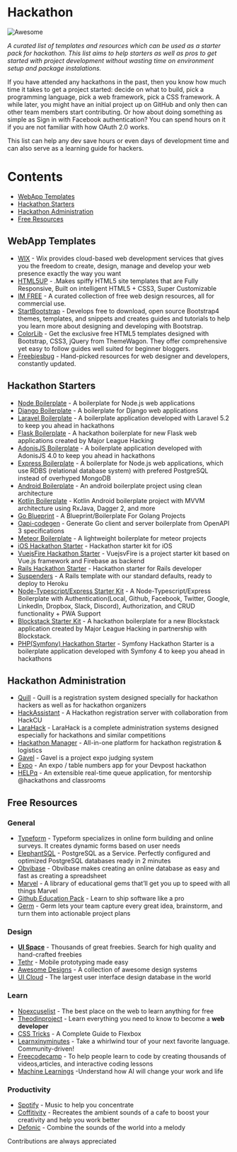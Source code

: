 # Hackathon 
![Awesome](https://cdn.rawgit.com/sindresorhus/awesome/d7305f38d29fed78fa85652e3a63e154dd8e8829/media/badge.svg)


*A curated list of templates and resources which can be used as a starter pack for hackathon. This list aims to help starters as well as pros to get started with project development without wasting time on environment setup and package instalations.*

If you have attended any hackathons in the past, then you know how much time it takes to get a project started: decide on what to build, pick a programming language, pick a web framework, pick a CSS framework. A while later, you might have an initial project up on GitHub and only then can other team members start contributing. Or how about doing something as simple as Sign in with Facebook authentication? You can spend hours on it if you are not familiar with how OAuth 2.0 works.

This list can help any dev save hours or even days of development time and can also serve as a learning guide for hackers.

# Contents

- [WebApp Templates](#WebApp-Templates)
- [Hackathon Starters](#Hackathon-Starters)
- [Hackathon Administration](#Hackathon-Administration)
- [Free Resources](#Free-Resources)

## WebApp Templates
- [WIX](https://www.wix.com/) - Wix provides cloud-based web development services that gives you the freedom to create, design, manage and develop your web presence exactly the way you want
- [HTML5UP](https://html5up.net/) - .Makes spiffy HTML5 site templates that are Fully Responsive, Built on intelligent HTML5 + CSS3, Super Customizable
- [IM FREE](http://imcreator.com/free) - A curated collection of free web design resources, all for commercial use.
- [StartBootstrap](https://startbootstrap.com/) - Develops free to download, open source Bootstrap4 themes, templates, and snippets and creates guides and tutorials to help you learn more about designing and developing with Bootstrap.
- [ColorLib](https://themewagon.com/author/kimlabs/) - Get the exclusive free HTML5 templates designed with Bootstrap, CSS3, jQuery from ThemeWagon. They offer comprehensive yet easy to follow guides well suited for beginner bloggers.
- [Freebiesbug](https://freebiesbug.com/) - Hand-picked resources for web designer and developers, constantly updated.

## Hackathon Starters
- [Node Boilerplate](https://github.com/sahat/hackathon-starter) - A boilerplate for Node.js web applications
- [Django Boilerplate](https://github.com/kaiiyer/django-hackathon-starter) - A boilerplate for Django web applications
- [Laravel Boilerplate](https://github.com/unicodeveloper/laravel-hackathon-starter) - A boilerplate application developed with Laravel 5.2 to keep you ahead in hackathons
- [Flask Boilerplate](https://github.com/MLH/mlh-hackathon-flask-starter) - A hackathon boilerplate for new Flask web applications created by Major League Hacking
- [AdonisJS Boilerplate](https://github.com/iamraphson/adonisjs-hackathon-starter) - A boilerplate application developed with AdonisJS 4.0 to keep you ahead in hackathons
- [Express Boilerplate](https://github.com/yhnavein/express-starter) - A boilerplate for Node.js web applications, which use RDBS (relational database system) with prefered PostgreSQL instead of overhyped MongoDB
- [Android Boilerplate](https://github.com/bufferapp/android-clean-architecture-boilerplate) - An android boilerplate project using clean architecture
- [Kotlin Boilerplate](https://github.com/Plastix/Kotlin-Android-Boilerplate) - Kotlin Android boilerplate project with MVVM architecture using RxJava, Dagger 2, and more
- [Go Blueprint](https://github.com/MartinHeinz/go-project-blueprint) - A Blueprint/Boilerplate For Golang Projects
- [Oapi-codegen](https://github.com/deepmap/oapi-codegen) - Generate Go client and server boilerplate from OpenAPI 3 specifications
- [Meteor Boilerplate](https://github.com/matteodem/meteor-boilerplate) - A lightweight boilerplate for meteor projects
- [iOS Hackathon Starter](https://github.com/tattn/HackathonStarter) - Hackathon starter kit for iOS
- [VuejsFire Hackathon Starter](https://github.com/chinchang/vuejsfire-hackathon-starter) - VuejsvFire is a project starter kit based on Vue.js framework and Firebase as backend
- [Rails Hackathon Starter](https://github.com/goofmint/hackathon-starter-rails) - Hackathon starter for Rails developer
- [Suspenders](https://github.com/thoughtbot/suspenders) - A Rails template with our standard defaults, ready to deploy to Heroku
- [Node-Typescript/Express Starter Kit](https://github.com/nerdeveloper/hackathon-starter-kit) - A Node-Typescript/Express Boilerplate with Authentication(Local, Github, Facebook, Twitter, Google, LinkedIn, Dropbox, Slack, Discord), Authorization, and CRUD functionality + PWA Support
- [Blockstack Starter Kit](https://github.com/MLH/mlh-hackathon-blockstack-starter) - A hackathon boilerplate for a new Blockstack application created by Major League Hacking in partnership with Blockstack.
- [PHP(Symfony) Hackathon Starter](https://github.com/yemiwebby/symfony-hackathon-starter) - Symfony Hackathon Starter is a boilerplate application developed with Symfony 4 to keep you ahead in hackathons

## Hackathon Administration
- [Quill](https://github.com/techx/quill) - Quill is a registration system designed specially for hackathon hackers as well as for hackathon organizers
- [HackAssistant](https://github.com/HackAssistant/registration) - A Hackathon registration server with collaboration from HackCU
- [LaraHack](https://github.com/ScientificClubofESI/LaraHack) - LaraHack is a complete administration systems designed especially for hackathons and similar competitions
- [Hackathon Manager](https://github.com/codeRIT/hackathon-manager) - All-in-one platform for hackathon registration & logistics
- [Gavel](https://github.com/anishathalye/gavel) - Gavel is a project expo judging system
- [Expo](https://github.com/nealrs/expo) - An expo / table numbers app for your Devpost hackathon
- [HELPq](https://github.com/ehzhang/HELPq) - An extensible real-time queue application, for mentorship @hackathons and classrooms

## Free Resources
### General
- [Typeform](https://www.typeform.com/) - Typeform specializes in online form building and online surveys. It creates dynamic forms based on user needs
- [ElephantSQL](https://customer.elephantsql.com/subscription/create?plan=turtle) -  PostgreSQL as a Service. Perfectly configured and optimized PostgreSQL databases ready in 2 minutes
- [Obvibase](https://www.obvibase.com/) -  Obvibase makes creating an online database as easy and fast as creating a spreadsheet
- [Marvel](https://marvelapp.com/resources/) - A library of educational gems that’ll get you up to speed with all things Marvel
- [Github Education Pack](https://education.github.com/pack) - Learn to ship software like a pro
- [Germ](https://germ.io/) - Germ lets your team capture every great idea, brainstorm, and turn them into actionable project plans

### Design
- <b>[UI Space](https://uispace.net/)</b> - Thousands of great freebies. Search for high quality and hand-crafted freebies
- [Tethr](https://www.invisionapp.com/inside-design/design-resources/tethr/) - Mobile prototyping made easy
- [Awesome Designs](https://github.com/alexpate/awesome-design-systems) - A collection of awesome design systems 
- [UI Cloud](http://ui-cloud.com/) - The largest user interface design database in the world

### Learn
- [Noexcuselist](http://noexcuselist.com/) - The best place on the web to learn anything for free
- [Theodinproject](https://www.theodinproject.com/) - Learn everything you need to know to become a <b>web developer</b>
- [CSS Tricks](https://css-tricks.com/snippets/css/a-guide-to-flexbox/) - A Complete Guide to Flexbox
- [Learnxinyminutes](https://learnxinyminutes.com/) - Take a whirlwind tour of your next favorite language. Community-driven!
- [Freecodecamp](https://www.freecodecamp.org/) - To help people learn to code by creating thousands of videos,articles, and interactive coding lessons
- [Machine Learnings](https://machinelearnings.co/) -Understand how AI will change your work and life

### Productivity
- [Spotify](https://open.spotify.com/playlist/37i9dQZF1DX8NTLI2TtZa6) - Music to help you concentrate
- [Coffitivity](https://coffitivity.com/) - Recreates the ambient sounds of a cafe to boost your creativity and help you work better
- [Defonic](https://defonic.com/) - Combine the sounds of the world into a melody

Contributions are always appreciated
